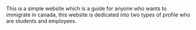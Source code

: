 This is a simple website which is a guide for anyone who wants to immigrate in canada, this website is dedicated into two types of profile who are students and employees.
